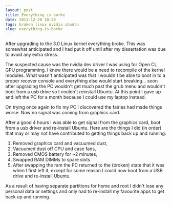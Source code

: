 ```yaml
---
layout: post
title: Everything is borke
date: 2011-12-20 10:20
tags: broken linux nvidia ubuntu
slug: everything-is-borke
---
```


After upgrading to the 3.0 Linux kernel everything broke. This was somewhat anticipated and I had put it off until after my dissertation was due to avoid any extra stress.

The suspected cause was the nvidia dev driver I was using for Open CL GPU programming. I knew there would be a need to recompile of the kernel modules. What wasn't anticipated was that I wouldn't be able to boot in to a proper recover console and everything else would start breaking... soon after upgrading the PC wouldn't get much past the grub menu and wouldn't boot from a usb drive so I couldn't reinstall Ubuntu. At this point I gave up and left the PC for a month because I could use my laptop instead.

On trying once again to fix my PC I discovered the fairies had made things worse. Now no signal was coming from graphics card.

After a good 4 hours I was able to get signal from the graphics card, boot from a usb driver and re-install Ubuntu. Here are the things I did (in order) that may or may not have contributed to getting things back up and running:

1. Removed graphics card and vacuumed dust,
2. Vacuumed dust off CPU and case fans,
3. Removed CMOS battery for ~2 minutes,
4. Swapped RAM DIMMs to spare slots
5. After swapping the ram the PC returned to the (broken) state that it was when I first left it, except for some reason I could now boot from a USB drive and re-install Ubuntu.  

As a result of having separate partitions for home and root I didn't lose any personal data or settings and only had to re-install my favourite apps to get back up and running. 